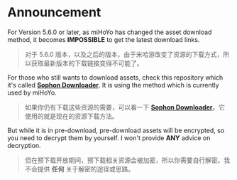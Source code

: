 # Announcement

For Version 5.6.0 or later, as miHoYo has changed the asset download method, it becomes **IMPOSSIBLE** to get the latest download links.
>对于 5.6.0 版本，以及之后的版本，由于米哈游改变了资源的下载方式，所以获取最新版本的下载链接变得不可能了。

For those who still wants to download assets, check this repository which it's called **[Sophon Downloader](https://github.com/DangoRepo/SophonDownloader)**. It is using the method which is currently used by miHoYo.
>如果你仍有下载这些资源的需要，可以看一下 **[Sophon Downloader](https://github.com/DangoRepo/SophonDownloader)**。它使用的就是现在的资源下载方法。

But while it is in pre-download, pre-download assets will be encrypted, so you need to decrypt them by yourself. I won't provide **ANY** advice on decryption.
>但在预下载开放期间，预下载相关资源会被加密，所以你需要自行解密。我不会提供 **任何** 关于解密的途径或思路。
